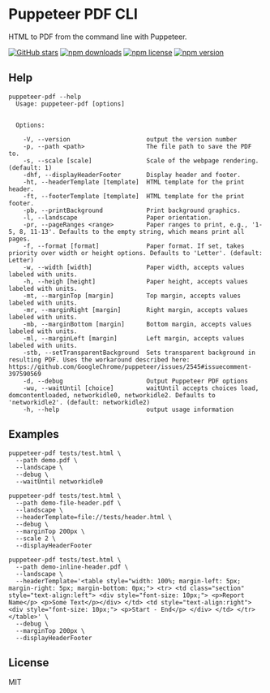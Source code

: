 # Puppeteer PDF CLI

HTML to PDF from the command line with Puppeteer.

[![GitHub stars](https://img.shields.io/github/stars/namespace-ee/puppeteer-pdf.svg?style=social&label=Stars)](https://github.com/namespace-ee/puppeteer-pdf)
[![npm downloads](https://img.shields.io/npm/dt/puppeteer-pdf.svg)](https://npmjs.org/package/puppeteer-pdf)
[![npm license](https://img.shields.io/npm/l/puppeteer-pdf.svg)](https://npmjs.org/package/puppeteer-pdf)
[![npm version](https://img.shields.io/npm/v/puppeteer-pdf.svg)](https://npmjs.org/package/puppeteer-pdf)

## Help
```
puppeteer-pdf --help
  Usage: puppeteer-pdf [options]


  Options:

    -V, --version                     output the version number
    -p, --path <path>                 The file path to save the PDF to.
    -s, --scale [scale]               Scale of the webpage rendering. (default: 1)
    -dhf, --displayHeaderFooter       Display header and footer.
    -ht, --headerTemplate [template]  HTML template for the print header.
    -ft, --footerTemplate [template]  HTML template for the print footer.
    -pb, --printBackground            Print background graphics.
    -l, --landscape                   Paper orientation.
    -pr, --pageRanges <range>         Paper ranges to print, e.g., '1-5, 8, 11-13'. Defaults to the empty string, which means print all pages.
    -f, --format [format]             Paper format. If set, takes priority over width or height options. Defaults to 'Letter'. (default: Letter)
    -w, --width [width]               Paper width, accepts values labeled with units.
    -h, --heigh [height]              Paper height, accepts values labeled with units.
    -mt, --marginTop [margin]         Top margin, accepts values labeled with units.
    -mr, --marginRight [margin]       Right margin, accepts values labeled with units.
    -mb, --marginBottom [margin]      Bottom margin, accepts values labeled with units.
    -ml, --marginLeft [margin]        Left margin, accepts values labeled with units.
    -stb, --setTransparentBackground  Sets transparent background in resulting PDF. Uses the workaround described here: https://github.com/GoogleChrome/puppeteer/issues/2545#issuecomment-397590569
    -d, --debug                       Output Puppeteer PDF options
    -wu, --waitUntil [choice]         waitUntil accepts choices load, domcontentloaded, networkidle0, networkidle2. Defaults to 'networkidle2'. (default: networkidle2)
    -h, --help                        output usage information
```

## Examples
```shell
puppeteer-pdf tests/test.html \
  --path demo.pdf \
  --landscape \
  --debug \
  --waitUntil networkidle0
```

```shell
puppeteer-pdf tests/test.html \
  --path demo-file-header.pdf \
  --landscape \
  --headerTemplate=file://tests/header.html \
  --debug \
  --marginTop 200px \
  --scale 2 \
  --displayHeaderFooter
```

```shell
puppeteer-pdf tests/test.html \
  --path demo-inline-header.pdf \
  --landscape \
  --headerTemplate='<table style="width: 100%; margin-left: 5px; margin-right: 5px; margin-bottom: 0px;"> <tr> <td class="section" style="text-align:left"> <div style="font-size: 10px;"> <p>Report Name</p> <p>Some Text</p></div> </td> <td style="text-align:right"> <div style="font-size: 10px;"> <p>Start - End</p> </div> </td> </tr> </table>' \
  --debug \
  --marginTop 200px \
  --displayHeaderFooter
```

## License
MIT
